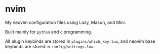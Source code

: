# nvim

My neovim configuration files using Lazy, Mason, and Mini.

Built mainly for `python` and `c` programming.

All plugin keybinds are stored in `plugins/which_key.lua`, and neovim base keybinds are stored in `config/settings.lua`.
